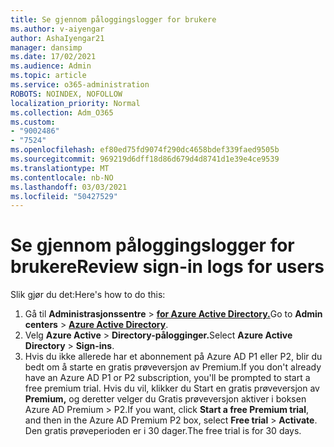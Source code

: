 ```yaml
---
title: Se gjennom påloggingslogger for brukere
ms.author: v-aiyengar
author: AshaIyengar21
manager: dansimp
ms.date: 17/02/2021
ms.audience: Admin
ms.topic: article
ms.service: o365-administration
ROBOTS: NOINDEX, NOFOLLOW
localization_priority: Normal
ms.collection: Adm_O365
ms.custom:
- "9002486"
- "7524"
ms.openlocfilehash: ef80ed75fd9074f290dc4658bdef339faed9505b
ms.sourcegitcommit: 969219d6dff18d86d679d4d8741d1e39e4ce9539
ms.translationtype: MT
ms.contentlocale: nb-NO
ms.lasthandoff: 03/03/2021
ms.locfileid: "50427529"
---
```

# <a name="review-sign-in-logs-for-users"></a><span data-ttu-id="c43ea-102">Se gjennom påloggingslogger for brukere</span><span class="sxs-lookup"><span data-stu-id="c43ea-102">Review sign-in logs for users</span></span>

<span data-ttu-id="c43ea-103">Slik gjør du det:</span><span class="sxs-lookup"><span data-stu-id="c43ea-103">Here's how to do this:</span></span>

1. <span data-ttu-id="c43ea-104">Gå til **Administrasjonssentre**  >  **[for Azure Active Directory.](https://go.microsoft.com/fwlink/p/?linkid=2067268)**</span><span class="sxs-lookup"><span data-stu-id="c43ea-104">Go to **Admin centers** > **[Azure Active Directory](https://go.microsoft.com/fwlink/p/?linkid=2067268)**.</span></span>
1. <span data-ttu-id="c43ea-105">Velg **Azure Active**  >  **Directory-pålogginger.**</span><span class="sxs-lookup"><span data-stu-id="c43ea-105">Select **Azure Active Directory** > **Sign-ins**.</span></span>
1. <span data-ttu-id="c43ea-106">Hvis du ikke allerede har et abonnement på Azure AD P1 eller P2, blir du bedt om å starte en gratis prøveversjon av Premium.</span><span class="sxs-lookup"><span data-stu-id="c43ea-106">If you don't already have an Azure AD P1 or P2 subscription, you'll be prompted to start a free premium trial.</span></span> <span data-ttu-id="c43ea-107">Hvis du vil, klikker du Start en gratis prøveversjon av **Premium,** og deretter velger du Gratis prøveversjon aktiver i boksen Azure AD Premium   >  P2.</span><span class="sxs-lookup"><span data-stu-id="c43ea-107">If you want, click **Start a free Premium trial**, and then in the Azure AD Premium P2 box, select **Free trial** > **Activate**.</span></span> <span data-ttu-id="c43ea-108">Den gratis prøveperioden er i 30 dager.</span><span class="sxs-lookup"><span data-stu-id="c43ea-108">The free trial is for 30 days.</span></span>